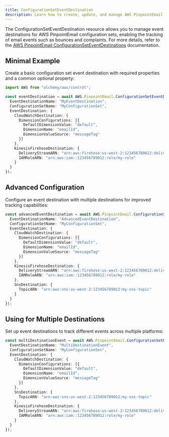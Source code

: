 ```yaml
---
title: ConfigurationSetEventDestination
description: Learn how to create, update, and manage AWS PinpointEmail ConfigurationSetEventDestinations using Alchemy Cloud Control.
---
```


The ConfigurationSetEventDestination resource allows you to manage event destinations for AWS PinpointEmail configuration sets, enabling the tracking of email events such as bounces and complaints. For more details, refer to the [AWS PinpointEmail ConfigurationSetEventDestinations](https://docs.aws.amazon.com/pinpointemail/latest/userguide/) documentation.

## Minimal Example

Create a basic configuration set event destination with required properties and a common optional property:

```ts
import AWS from "alchemy/aws/control";

const eventDestination = await AWS.PinpointEmail.ConfigurationSetEventDestination("basicEventDestination", {
  EventDestinationName: "MyEventDestination",
  ConfigurationSetName: "MyConfigurationSet",
  EventDestination: {
    CloudWatchDestination: {
      DimensionConfigurations: [{
        DefaultDimensionValue: "default",
        DimensionName: "emailId",
        DimensionValueSource: "messageTag"
      }]
    },
    KinesisFirehoseDestination: {
      DeliveryStreamARN: "arn:aws:firehose:us-west-2:123456789012:deliverystream/my-delivery-stream",
      IAMRoleARN: "arn:aws:iam::123456789012:role/my-role"
    }
  }
});
```

## Advanced Configuration

Configure an event destination with multiple destinations for improved tracking capabilities:

```ts
const advancedEventDestination = await AWS.PinpointEmail.ConfigurationSetEventDestination("advancedEventDestination", {
  EventDestinationName: "AdvancedEventDestination",
  ConfigurationSetName: "MyConfigurationSet",
  EventDestination: {
    CloudWatchDestination: {
      DimensionConfigurations: [{
        DefaultDimensionValue: "default",
        DimensionName: "emailId",
        DimensionValueSource: "messageTag"
      }]
    },
    KinesisFirehoseDestination: {
      DeliveryStreamARN: "arn:aws:firehose:us-west-2:123456789012:deliverystream/my-delivery-stream",
      IAMRoleARN: "arn:aws:iam::123456789012:role/my-role"
    },
    SnsDestination: {
      TopicARN: "arn:aws:sns:us-west-2:123456789012:my-sns-topic"
    }
  }
});
```

## Using for Multiple Destinations

Set up event destinations to track different events across multiple platforms:

```ts
const multiDestinationEvent = await AWS.PinpointEmail.ConfigurationSetEventDestination("multiDestinationEvent", {
  EventDestinationName: "MultiDestinationEvent",
  ConfigurationSetName: "MyConfigurationSet",
  EventDestination: {
    CloudWatchDestination: {
      DimensionConfigurations: [{
        DefaultDimensionValue: "default",
        DimensionName: "emailId",
        DimensionValueSource: "messageTag"
      }]
    },
    SnsDestination: {
      TopicARN: "arn:aws:sns:us-west-2:123456789012:my-sns-topic"
    },
    KinesisFirehoseDestination: {
      DeliveryStreamARN: "arn:aws:firehose:us-west-2:123456789012:deliverystream/my-delivery-stream",
      IAMRoleARN: "arn:aws:iam::123456789012:role/my-role"
    }
  }
});
```